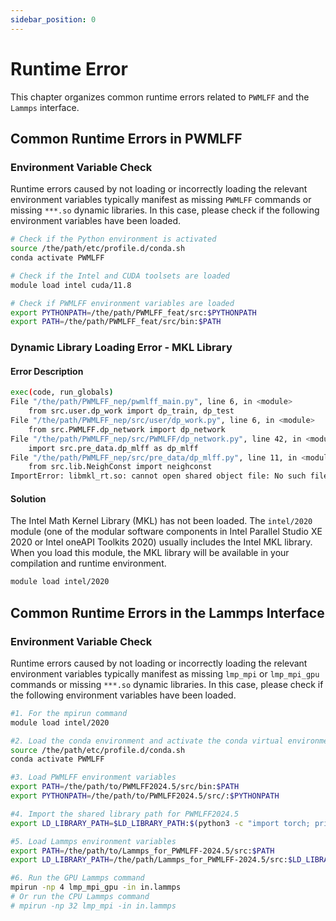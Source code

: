 ```yaml
---
sidebar_position: 0
---
```


# Runtime Error

This chapter organizes common runtime errors related to `PWMLFF` and the `Lammps` interface.

## Common Runtime Errors in PWMLFF

### Environment Variable Check
Runtime errors caused by not loading or incorrectly loading the relevant environment variables typically manifest as missing `PWMLFF` commands or missing `***.so` dynamic libraries. In this case, please check if the following environment variables have been loaded.

```bash
# Check if the Python environment is activated
source /the/path/etc/profile.d/conda.sh
conda activate PWMLFF

# Check if the Intel and CUDA toolsets are loaded
module load intel cuda/11.8

# Check if PWMLFF environment variables are loaded
export PYTHONPATH=/the/path/PWMLFF_feat/src:$PYTHONPATH
export PATH=/the/path/PWMLFF_feat/src/bin:$PATH
```

### Dynamic Library Loading Error - MKL Library

#### Error Description

```bash
exec(code, run_globals)
File "/the/path/PWMLFF_nep/pwmlff_main.py", line 6, in <module>
    from src.user.dp_work import dp_train, dp_test
File "/the/path/PWMLFF_nep/src/user/dp_work.py", line 6, in <module>
    from src.PWMLFF.dp_network import dp_network
File "/the/path/PWMLFF_nep/src/PWMLFF/dp_network.py", line 42, in <module>
    import src.pre_data.dp_mlff as dp_mlff
File "/the/path/PWMLFF_nep/src/pre_data/dp_mlff.py", line 11, in <module>
    from src.lib.NeighConst import neighconst
ImportError: libmkl_rt.so: cannot open shared object file: No such file or directory
```

#### Solution
The Intel Math Kernel Library (MKL) has not been loaded. The `intel/2020` module (one of the modular software components in Intel Parallel Studio XE 2020 or Intel oneAPI Toolkits 2020) usually includes the Intel MKL library. When you load this module, the MKL library will be available in your compilation and runtime environment.

```bash
module load intel/2020
```

## Common Runtime Errors in the Lammps Interface

### Environment Variable Check

Runtime errors caused by not loading or incorrectly loading the relevant environment variables typically manifest as missing `lmp_mpi` or `lmp_mpi_gpu` commands or missing `***.so` dynamic libraries. In this case, please check if the following environment variables have been loaded.

```bash
#1. For the mpirun command
module load intel/2020

#2. Load the conda environment and activate the conda virtual environment
source /the/path/etc/profile.d/conda.sh
conda activate PWMLFF

#3. Load PWMLFF environment variables
export PATH=/the/path/to/PWMLFF2024.5/src/bin:$PATH
export PYTHONPATH=/the/path/to/PWMLFF2024.5/src/:$PYTHONPATH

#4. Import the shared library path for PWMLFF2024.5
export LD_LIBRARY_PATH=$LD_LIBRARY_PATH:$(python3 -c "import torch; print(torch.__path__[0])")/lib:$(dirname $(dirname $(which python3)))/lib:$(dirname $(dirname $(which PWMLFF)))/op/build/lib

#5. Load Lammps environment variables
export PATH=/the/path/to/Lammps_for_PWMLFF-2024.5/src:$PATH
export LD_LIBRARY_PATH=/the/path/Lammps_for_PWMLFF-2024.5/src:$LD_LIBRARY_PATH

#6. Run the GPU Lammps command
mpirun -np 4 lmp_mpi_gpu -in in.lammps
# Or run the CPU Lammps command
# mpirun -np 32 lmp_mpi -in in.lammps
```